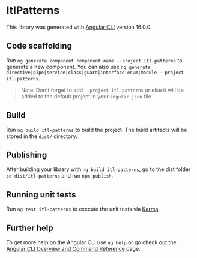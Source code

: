# ItlPatterns

This library was generated with [Angular CLI](https://github.com/angular/angular-cli) version 16.0.0.

## Code scaffolding

Run `ng generate component component-name --project itl-patterns` to generate a new component. You can also use `ng generate directive|pipe|service|class|guard|interface|enum|module --project itl-patterns`.
> Note: Don't forget to add `--project itl-patterns` or else it will be added to the default project in your `angular.json` file. 

## Build

Run `ng build itl-patterns` to build the project. The build artifacts will be stored in the `dist/` directory.

## Publishing

After building your library with `ng build itl-patterns`, go to the dist folder `cd dist/itl-patterns` and run `npm publish`.

## Running unit tests

Run `ng test itl-patterns` to execute the unit tests via [Karma](https://karma-runner.github.io).

## Further help

To get more help on the Angular CLI use `ng help` or go check out the [Angular CLI Overview and Command Reference](https://angular.io/cli) page.
